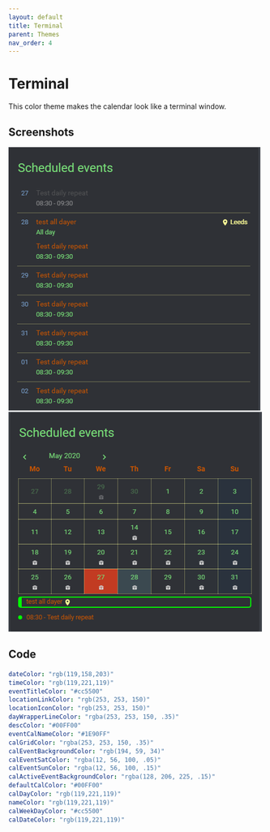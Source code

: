 ```yaml
---
layout: default
title: Terminal
parent: Themes
nav_order: 4
---
```


# Terminal

This color theme makes the calendar look like a terminal window.

## Screenshots

![screenshot](../assets/img/screenshots/theme_terminal_event_view.png) ![screenshot](../assets/img/screenshots/theme_terminal_cal_view.png)

## Code

```yaml
dateColor: "rgb(119,158,203)"
timeColor: "rgb(119,221,119)"
eventTitleColor: "#cc5500"
locationLinkColor: "rgb(253, 253, 150)"
locationIconColor: "rgb(253, 253, 150)"
dayWrapperLineColor: "rgba(253, 253, 150, .35)"
descColor: "#00FF00"
eventCalNameColor: "#1E90FF"
calGridColor: "rgba(253, 253, 150, .35)"
calEventBackgroundColor: "rgb(194, 59, 34)"
calEventSatColor: "rgba(12, 56, 100, .05)"
calEventSunColor: "rgba(12, 56, 100, .15)"
calActiveEventBackgroundColor: "rgba(128, 206, 225, .15)"
defaultCalColor: "#00FF00"
calDayColor: "rgb(119,221,119)"
nameColor: "rgb(119,221,119)"
calWeekDayColor: "#cc5500"
calDateColor: "rgb(119,221,119)"
```

